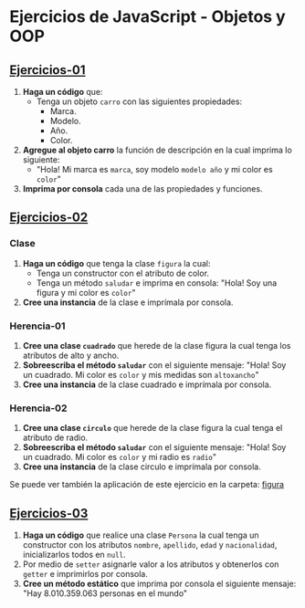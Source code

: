 # Ejercicios de JavaScript - Objetos y OOP

## [Ejercicios-01](https://github.com/norbeydanilo/javascript-basico/blob/main/oop/ejercicios-01.js)

1. **Haga un código** que:
    - Tenga un objeto `carro` con las siguientes propiedades:
        - Marca.
        - Modelo.
        - Año.
        - Color.
2. **Agregue al objeto carro** la función de descripción en la cual imprima lo siguiente:
    - "Hola! Mi marca es `marca`, soy modelo `modelo año` y mi color es `color`"
3. **Imprima por consola** cada una de las propiedades y funciones.

## [Ejercicios-02](https://github.com/norbeydanilo/javascript-basico/blob/main/oop/ejercicios-02.js)

### Clase

1. **Haga un código** que tenga la clase `figura` la cual:
    - Tenga un constructor con el atributo de color.
    - Tenga un método `saludar` e imprima en consola: "Hola! Soy una figura y mi color es `color`"
2. **Cree una instancia** de la clase e imprímala por consola.

### Herencia-01

1. **Cree una clase `cuadrado`** que herede de la clase figura la cual tenga los atributos de alto y ancho.
2. **Sobreescriba el método `saludar`** con el siguiente mensaje: "Hola! Soy un cuadrado. Mi color es `color` y mis medidas son `altoxancho`"
3. **Cree una instancia** de la clase cuadrado e imprímala por consola.

### Herencia-02

1. **Cree una clase `circulo`** que herede de la clase figura la cual tenga el atributo de radio.
2. **Sobreescriba el método `saludar`** con el siguiente mensaje: "Hola! Soy un cuadrado. Mi color es `color` y mi radio es `radio`"
3. **Cree una instancia** de la clase circulo e imprímala por consola.

Se puede ver también la aplicación de este ejercicio en la carpeta: [figura](https://github.com/norbeydanilo/javascript-basico/blob/main/oop/figura)

## [Ejercicios-03](https://github.com/norbeydanilo/javascript-basico/blob/main/oop/ejercicios-03.js)

1. **Haga un código** que realice una clase `Persona` la cual tenga un constructor con los atributos `nombre`, `apellido`, `edad` y `nacionalidad`, inicializarlos todos en `null`.
2. Por medio de `setter` asignarle valor a los atributos y obtenerlos con `getter` e imprimirlos por consola.
3. **Cree un método estático** que imprima por consola el siguiente mensaje: "Hay 8.010.359.063 personas en el mundo"
